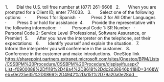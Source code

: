 1.       Dial the U.S. toll free number at (877) 261-6608  
2.       When you are prompted for a Client ID, enter 774033.  
3.       Select one of the following options:  
	·         Press 1 for Spanish  
	·         Press 2 for All Other Languages  
	·         Press 0 or hold for assistance 
4.       Provide the representative with the following information:  
	·         Personal Code 1: SR Number  
	·         Personal Code 2: Service Level (Professional, Software Assurance, or Premier) 
5.       After you have the interpreter on the telephone, set their expectations:  
6.       Identify yourself and explain the situation.  
7.       Inform the interpreter you will conference in the customer.  
8.       Conference in the customer and make introductions. 
	OneStop link 
https://sharepoint.partners.extranet.microsoft.com/sites/Onestop/BPM/Lists/CSSBPM%20Procedure/CSSBPM%20Procedure/displayifs.aspx?List=f0900088%2Df118%2D48a4%2D8618%2Ddc2d38646b41&ID=346&Web=0e225e35%2D0866%2D4942%2Da151%2D79a20a0e28dd    